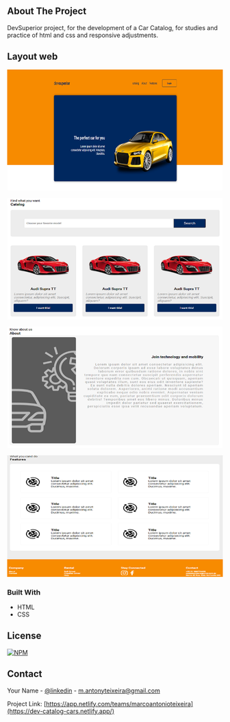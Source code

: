 

<p align="center">
 
  <h1 style= display:none lign="center">Car Catalog Project</h3>
 


<!-- ABOUT THE PROJECT -->
## About The Project

DevSuperior project, for the development of a Car Catalog, for studies and practice of html and css and responsive adjustments.

## Layout web
![Web 1](https://github.com/MAntonioST/dev-catalog-cars/blob/main/assets/img1.png)

![Web 2](https://github.com/MAntonioST/dev-catalog-cars/blob/main/assets/img2.png)

![Web 3](https://github.com/MAntonioST/dev-catalog-cars/blob/main/assets/img3.png)

![Web 4](https://github.com/MAntonioST/dev-catalog-cars/blob/main/assets/img4.png)


### Built With

* HTML
* CSS



<!-- LICENSE -->
## License

[![NPM](https://img.shields.io/npm/l/react)](https://github.com/MarcoAntonioTeixeira/dev-catalog-cars/blob/main/LICENSE) 



<!-- CONTACT -->
## Contact

Your Name - [@linkedin](https://www.linkedin.com/in/marco-antonio-teixeira-5890084a/) - m.antonyteixeira@gmail.com

Project Link: [https://app.netlify.com/teams/marcoantonioteixeira](https://dev-catalog-cars.netlify.app/)
